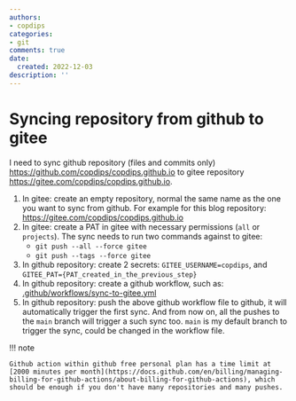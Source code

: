 ```yaml
---
authors:
- copdips
categories:
- git
comments: true
date:
  created: 2022-12-03
description: ''
---
```


# Syncing repository from github to gitee

I need to sync github repository (files and commits only) https://github.com/copdips/copdips.github.io to gitee repository https://gitee.com/copdips/copdips.github.io.

<!-- more -->

1. In gitee: create an empty repository, normal the same name as the one you want to sync from github. For example for this blog repository: https://gitee.com/copdips/copdips.github.io
2. In gitee: create a PAT in gitee with necessary permissions (`all` or `projects`).
   The sync needs to run two commands against to gitee:
   - `git push --all --force gitee`
   - `git push --tags --force gitee`
3. In github repository: create 2 secrets: `GITEE_USERNAME=copdips`, and `GITEE_PAT={PAT_created_in_the_previous_step}`
4. In github repository: create a github workflow, such as: [.github/workflows/sync-to-gitee.yml](https://github.com/copdips/copdips.github.io/blob/main/.github/workflows/sync-to-gitee.yml)
5. In github repository: push the above github workflow file to github, it will automatically trigger the first sync. And from now on, all the pushes to the `main` branch will trigger a such sync too. `main` is my default branch to trigger the sync, could be changed in the workflow file.

!!! note

    Github action within github free personal plan has a time limit at [2000 minutes per month](https://docs.github.com/en/billing/managing-billing-for-github-actions/about-billing-for-github-actions), which should be enough if you don't have many repositories and many pushes.

